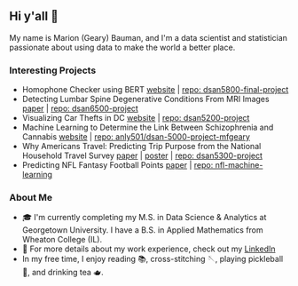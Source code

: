 ## Hi y'all 👋

My name is Marion (Geary) Bauman, and I'm a data scientist and statistician passionate about using data to make the world a better place.

### Interesting Projects
- Homophone Checker using BERT [website](https://mfgeary.github.io/dsan5800-final-project/) | [repo: dsan5800-final-project](https://github.com/mfgeary/dsan5800-final-project)
- Detecting Lumbar Spine Degenerative Conditions From MRI Images [paper](https://github.com/mfgeary/dsan6500-project/blob/main/report/Project%20Report.pdf) | [repo: dsan6500-project](https://github.com/mfgeary/dsan6500-project)
- Visualizing Car Thefts in DC [website](https://mfgeary.github.io/dsan5200-project/) | [repo: dsan5200-project](https://github.com/mfgeary/dsan5200-project)
- Machine Learning to Determine the Link Between Schizophrenia and Cannabis [website](https://mgb.georgetown.domains/5000-website/_site/) | [repo: anly501/dsan-5000-project-mfgeary](https://github.com/anly501/dsan-5000-project-mfgeary)
- Why Americans Travel: Predicting Trip Purpose from the National Household Travel Survey [paper](https://github.com/mfgeary/dsan5300-project/blob/main/paper/final-paper.pdf) | [poster](https://github.com/mfgeary/dsan5300-project/blob/main/code/poster/poster.pdf) | [repo: dsan5300-project](https://github.com/mfgeary/dsan5300-project/tree/main)
- Predicting NFL Fantasy Football Points [paper](https://mfgeary.github.io/nfl-machine-learning/) | [repo: nfl-machine-learning](https://github.com/mfgeary/nfl-machine-learning)

### About Me
- :mortar_board: I'm currently completing my M.S. in Data Science & Analytics at Georgetown University. I have a B.S. in Applied Mathematics from Wheaton College (IL).
- :briefcase: For more details about my work experience, check out my [LinkedIn](https://www.linkedin.com/in/marion-geary-bauman/)
- In my free time, I enjoy reading :books:, cross-stitching :sewing_needle:, playing pickleball :tennis:, and drinking tea :teapot:.
